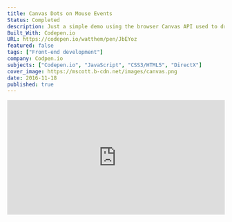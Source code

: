 ```yaml
---
title: Canvas Dots on Mouse Events
Status: Completed
description: Just a simple demo using the browser Canvas API used to draw graphics on a web page via JavaScript. Dots are created and highlighted by interacting with mouse (or touch) events.
Built_With: Codepen.io
URL: https://codepen.io/watthem/pen/JbEYoz
featured: false
tags: ["Front-end development"]
company: Codpen.io
subjects: ["Codepen.io", "JavaScript", "CSS3/HTML5", "DirectX"]
cover_image: https://mscott.b-cdn.net/images/canvas.png
date: 2016-11-18
published: true
---
```


<!-- @format -->

<iframe height="265" style="width: 100%;" scrolling="no" title="Catch the dots" src="https://codepen.io/watthem/embed/JbEYoz?height=265&theme-id=dark&default-tab=result" frameborder="no" allowtransparency="true" allowfullscreen="true">
  See the Pen <a href='https://codepen.io/watthem/pen/JbEYoz'>Catch the dots</a> by Matthew Hendricks
  (<a href='https://codepen.io/watthem'>@watthem</a>) on <a href='https://codepen.io'>CodePen</a>.
</iframe>
